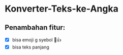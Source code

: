 # Konverter-Teks-ke-Angka

## Penambahan fitur:
- [x] bisa emoji g syebol 🗿👍 
- [x] bisa teks panjang